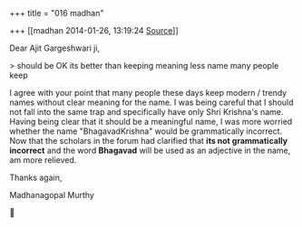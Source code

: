 +++
title = "016 madhan"

+++
[[madhan	2014-01-26, 13:19:24 [Source](https://groups.google.com/g/samskrita/c/uiwBAqymRjw)]]



Dear Ajit Gargeshwari ji,

  
  
\> should be OK its better than keeping meaning less name many people keep  
  

I agree with your point that many people these days keep modern / trendy names without clear meaning for the name. I was being careful that I should not fall into the same trap and specifically have only Shri Krishna's name. Having being clear that it should be a meaningful name, I was more worried whether the name "BhagavadKrishna" would be grammatically incorrect. Now that the scholars in the forum had clarified that **its not grammatically incorrect** and the word **Bhagavad** will be used as an adjective in the name, am more relieved.  
  
Thanks again,  

Madhanagopal Murthy  



